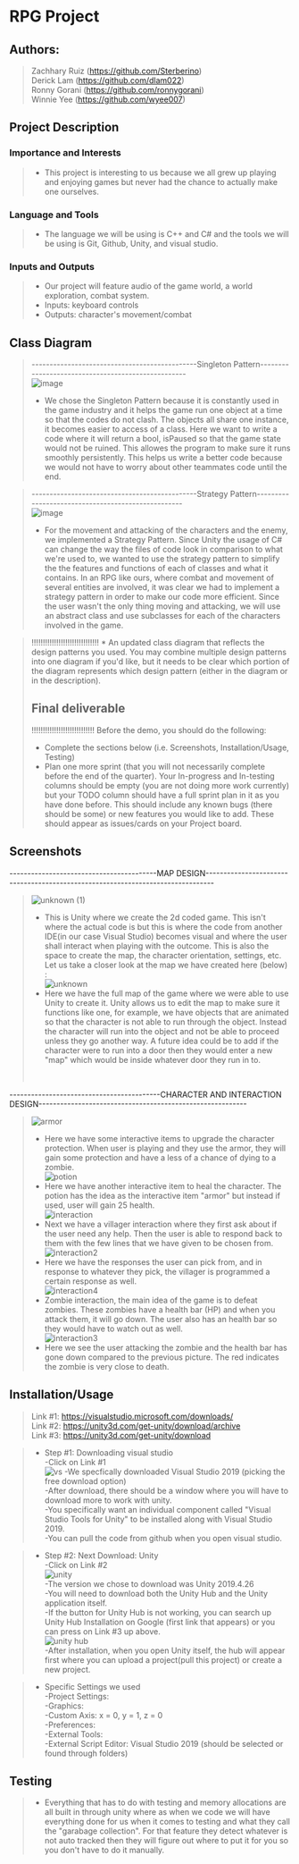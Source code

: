 # RPG Project
 
 ## Authors:  
 > Zachhary Ruiz (https://github.com/Sterberino)                         
 > Derick Lam (https://github.com/dlam022)                     
 > Ronny Gorani (https://github.com/ronnygorani)      
 > Winnie Yee (https://github.com/wyee007)    

## Project Description

 ### Importance and Interests   
 
 > * This project is interesting to us because we all grew up playing and enjoying games but never had the chance to actually make one ourselves.  

 ### Language and Tools     
 
 > * The language we will be using is C++ and C# and the tools we will be using is Git, Github, Unity, and visual studio.

### Inputs and Outputs  

> * Our project will feature audio of the game world, a world exploration, combat system.   
> * Inputs: keyboard controls 
> * Outputs: character's movement/combat              

## Class Diagram

>  ----------------------------------------------Singleton Pattern---------------------------------------------------<br/>
> ![image](https://user-images.githubusercontent.com/91449029/141990718-78a9d843-7112-4f2d-b2d7-698442eecdae.png) <br/>
> * We chose the Singleton Pattern because it is constantly used in the game industry and it helps the game run one object at a time so that the codes do not clash. The objects all share one instance, it becomes easier to access of a class. Here we want to write a code where it will return a bool, isPaused so that the game state would not be ruined. This allowes the program to make sure it runs smoothly persistently. This helps us write a better code because we would not have to worry about other teammates code until the end.<br/>


> ----------------------------------------------Strategy Pattern---------------------------------------------------<br/>
> ![image](https://user-images.githubusercontent.com/82008415/142005136-aa9a964d-8a9a-48ca-825f-59d44fa09375.png) <br/>
> * For the movement and attacking of the characters and the enemy, we implemented a Strategy Pattern. Since Unity the usage of C# can change the way the files of code look in comparison to what we're used to, we wanted to use the strategy pattern to simplify the the features and functions of each of classes and what it contains. In an RPG like ours, where combat and movement of several entities are involved, it was clear we had to implement a strategy pattern in order to make our code more efficient. Since the user wasn't the only thing moving and attacking, we will use an abstract class and use subclasses for each of the characters involved in the game.
 
 >  !!!!!!!!!!!!!!!!!!!!!!!!!!!!!! * An updated class diagram that reflects the design patterns you used. You may combine multiple design patterns into one diagram if you'd like, but it needs to be clear which portion of the diagram represents which design pattern (either in the diagram or in the description).
 > ## Final deliverable
 > !!!!!!!!!!!!!!!!!!!!!!!!!!!!
 > Before the demo, you should do the following:
 > * Complete the sections below (i.e. Screenshots, Installation/Usage, Testing)
 > * Plan one more sprint (that you will not necessarily complete before the end of the quarter). Your In-progress and In-testing columns should be empty (you are not doing more work currently) but your TODO column should have a full sprint plan in it as you have done before. This should include any known bugs (there should be some) or new features you would like to add. These should appear as issues/cards on your Project board.
 
 ## Screenshots
 -----------------------------------------MAP DESIGN-------------------------------------------------------------------------------- <br/>
 >![unknown (1)](https://user-images.githubusercontent.com/91449029/145005670-b75d530a-c608-4775-8178-f931f00e479b.png) <br/>
 >* This is Unity where we create the 2d coded game. This isn't where the actual code is but this is where the code from another IDE(in our case Visual Studio) becomes visual and where the user shall interact when playing with the outcome. This is also the space to create the map, the character orientation, settings, etc. Let us take a closer look at the map we have created here (below) : <br/>
 > ![unknown](https://user-images.githubusercontent.com/91449029/145005015-cc082565-23cf-4490-99ee-e42ad7992ea5.png) <br/>
 > * Here we have the full map of the game where we were able to use Unity to create it. Unity allows us to edit the map to make sure it functions like one, for example, we have objects that are animated so that the character is not able to run through the object. Instead the character will run into the object and not be able to proceed unless they go another way. A future idea could be to add if the character were to run into a door then they would enter a new "map" which would be inside whatever door they run in to. <br/>
 > <br/>
------------------------------------------CHARACTER AND INTERACTION DESIGN---------------------------------------------------------- <br/>
 >![armor](https://user-images.githubusercontent.com/91449029/145091466-7a640c48-c441-4049-8beb-419ae8467a42.png) <br/>
 >* Here we have some interactive items to upgrade the character protection. When user is playing and they use the armor, they will gain some protection and have a less of a chance of dying to a zombie. <br/>
 >![potion](https://user-images.githubusercontent.com/91449029/145091998-dc1262bf-837b-4ed1-a559-73ea87eeea57.png) <br/>
 >* Here we have another interactive item to heal the character. The potion has the idea as the interactive item "armor" but instead if used, user will gain 25 health. <br/>
 >![interaction](https://user-images.githubusercontent.com/91449029/145092709-e67c6c7e-924c-4086-a8a0-ecc1cad73cc3.png) <br/>
 >* Next we have a villager interaction where they first ask about if the user need any help. Then the user is able to respond back to them with the few lines that we have given to be chosen from. <br/>
 >![interaction2](https://user-images.githubusercontent.com/91449029/145093242-915ff9ef-f669-4212-b1ec-f091e431dcd2.png) <br/>
 >* Here we have the responses the user can pick from, and in response to whatever they pick, the villager is programmed a certain response as well. <br/>
 >![interaction4](https://user-images.githubusercontent.com/91449029/145093276-da488a86-30f9-4dfc-ab0b-d655a0231239.png) <br/>
 >* Zombie interaction, the main idea of the game is to defeat zombies. These zombies have a health bar (HP) and when you attack them, it will go down. The user also has an health bar so they would have to watch out as well. <br/>
 >![interaction3](https://user-images.githubusercontent.com/91449029/145093521-b997d89d-606d-4a39-9fa6-348cbec2ae5b.png) <br/>
 >* Here we see the user attacking the zombie and the health bar has gone down compared to the previous picture. The red indicates the zombie is very close to death. <br/>




 
 ## Installation/Usage
 
 >  Link #1: https://visualstudio.microsoft.com/downloads/ <br/>
 >  Link #2: https://unity3d.com/get-unity/download/archive <br/>
 >  Link #3: https://unity3d.com/get-unity/download <br/>

> * Step #1: Downloading visual studio <br/>
   -Click on Link #1 <br/>
   ![vs](https://user-images.githubusercontent.com/91449029/145094977-21337ebc-0a4b-48eb-811d-3e441382f3c6.png)
   -We specfically downloaded Visual Studio 2019 (picking the free download option) <br/>
   -After download, there should be a window where you will have to download more to work with unity. <br/>
   -You specifically want an individual component called "Visual Studio Tools for Unity" to be installed along with Visual Studio 2019. <br/>
   -You can pull the code from github when you open visual studio. <br/>


> * Step #2: Next Download: Unity <br/>
    -Click on Link #2 <br/>
    ![unity](https://user-images.githubusercontent.com/91449029/145094381-e737bb18-89e0-4898-b805-64c394181f7d.png) <br/>
    -The version we chose to download was Unity 2019.4.26 <br/>
    -You will need to download both the Unity Hub and the Unity application itself. <br/>
     -If the button for Unity Hub is not working, you can search up Unity Hub Installation on Google (first link that appears) or you can press on Link #3 up above. <br/>
     ![unity hub](https://user-images.githubusercontent.com/91449029/145094622-77232901-cc7b-41b1-86f0-77ab6e7104b4.png) <br/>
    -After installation, when you open Unity itself, the hub will appear first where you can upload a project(pull this project) or create a new project.  <br/>


>* Specific Settings we used <br/>
   -Project Settings: <br/>
    -Graphics: <br/>
     -Custom Axis: x = 0, y = 1, z = 0 <br/>
   -Preferences: <br/>
    -External Tools:  <br/>
     -External Script Editor: Visual Studio 2019 (should be selected or found through folders) <br/>


 ## Testing
 
 >* Everything that has to do with testing and memory allocations are all built in through unity where as when we code we will have everything done for us when it comes to testing and what they call the "garabage collection". For that feature they detect whatever is not auto tracked then they will figure out where to put it for you so you don't have to do it manually.
 

